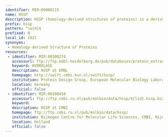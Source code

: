 ```yaml
---
identifier: MIR:00000215
name: HSSP
description: HSSP (homology-derived structures of proteins) is a derived database merging structural (2-D and 3-D) and sequence information (1-D). For each protein of known 3D structure from the Protein Data Bank, the database has a file with all sequence homologues, properly aligned to the PDB protein.
prefix: hssp
pattern: ^\w{4}$
prefixed: 0
local_id: 102l
synonyms:
 - Homology-derived Structure of Proteins
resources:
 - identifier: MIR:00100274
   accessurl: ftp://ftp.embl-heidelberg.de/pub/databases/protein_extras/hssp/${lid}.hssp.bz2
   keyword: HYDROLASE
   description: HSSP at EMBL
   homepage: http://swift.cmbi.kun.nl/swift/hssp/
   institution: Protein Design Group, European Molecular Biology Laboratory, Heidelberg
   location: Germany
   official: false
 - identifier: MIR:00100458
   accessurl: ftp://ftp.cmbi.ru.nl/pub/molbio/data/hssp/${lid}.hssp.bz2
   keyword: 
   description: HSSP at CMBI
   homepage: ftp://ftp.cmbi.ru.nl/pub/molbio/data/hssp/
   institution: Nijmegen Centre for Molecular Life Sciences, CMBI, Nijmegen
   location: Holland
   official: false
---
```

